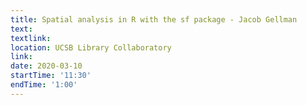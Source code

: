 ```yaml
---
title: Spatial analysis in R with the sf package - Jacob Gellman
text: 
textlink: 
location: UCSB Library Collaboratory
link: 
date: 2020-03-10
startTime: '11:30'
endTime: '1:00'
---
```

